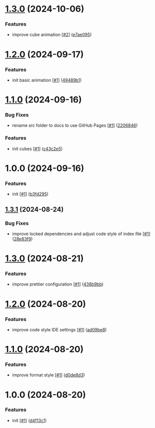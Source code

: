 # [1.3.0](https://github.com/d3p1/3d-css-cubes-and-balls/compare/v1.2.0...v1.3.0) (2024-10-06)


### Features

* improve cube animation [[#2](https://github.com/d3p1/3d-css-cubes-and-balls/issues/2)] ([e7ae095](https://github.com/d3p1/3d-css-cubes-and-balls/commit/e7ae095d5ad0ceb13ab5a61e020912ee881fffd8))

# [1.2.0](https://github.com/d3p1/3d-css-cubes-and-balls/compare/v1.1.0...v1.2.0) (2024-09-17)


### Features

* init basic animation [[#1](https://github.com/d3p1/3d-css-cubes-and-balls/issues/1)] ([49489b1](https://github.com/d3p1/3d-css-cubes-and-balls/commit/49489b1f844c13bf29c350fdb2a554a4b019e68d))

# [1.1.0](https://github.com/d3p1/3d-css-cubes-and-balls/compare/v1.0.0...v1.1.0) (2024-09-16)


### Bug Fixes

* rename src folder to docs to use GitHub Pages [[#1](https://github.com/d3p1/3d-css-cubes-and-balls/issues/1)] ([2206846](https://github.com/d3p1/3d-css-cubes-and-balls/commit/220684659d3fbd13220258f97c602bb5006a2d3b))


### Features

* init cubes [[#1](https://github.com/d3p1/3d-css-cubes-and-balls/issues/1)] ([c43c2e5](https://github.com/d3p1/3d-css-cubes-and-balls/commit/c43c2e55673c5d2d517ea1d9deb2ae88422e72ce))

# 1.0.0 (2024-09-16)


### Features

* init [[#1](https://github.com/d3p1/3d-css-cubes-and-balls/issues/1)] ([b3fd295](https://github.com/d3p1/3d-css-cubes-and-balls/commit/b3fd295f3f074d2fd0dc8b489aaff122349a776f))

## [1.3.1](https://github.com/d3p1/base-css-template/compare/v1.3.0...v1.3.1) (2024-08-24)


### Bug Fixes

* improve locked dependencies and adjust code style of index file [[#1](https://github.com/d3p1/base-css-template/issues/1)] ([28e83f9](https://github.com/d3p1/base-css-template/commit/28e83f902c767746b3ce695c584dd2c5770025e8))

# [1.3.0](https://github.com/d3p1/base-css-template/compare/v1.2.0...v1.3.0) (2024-08-21)


### Features

* improve prettier configuration [[#1](https://github.com/d3p1/base-css-template/issues/1)] ([438b9bb](https://github.com/d3p1/base-css-template/commit/438b9bbe1db69c50a5677addfeb1b2bd6b4f3472))

# [1.2.0](https://github.com/d3p1/base-css-template/compare/v1.1.0...v1.2.0) (2024-08-20)


### Features

* improve code style IDE settings [[#1](https://github.com/d3p1/base-css-template/issues/1)] ([ad09be8](https://github.com/d3p1/base-css-template/commit/ad09be820e72867bd2b9de1ccece745f90025da5))

# [1.1.0](https://github.com/d3p1/base-css-template/compare/v1.0.0...v1.1.0) (2024-08-20)


### Features

* improve format style [[#1](https://github.com/d3p1/base-css-template/issues/1)] ([d0de8d3](https://github.com/d3p1/base-css-template/commit/d0de8d3f14c6e2269ce2e52dba879447bc385996))

# 1.0.0 (2024-08-20)


### Features

* init [[#1](https://github.com/d3p1/base-css-template/issues/1)] ([d4f13c1](https://github.com/d3p1/base-css-template/commit/d4f13c1ab002cc7a8f9e75aef2af0ca90a5254f2))

